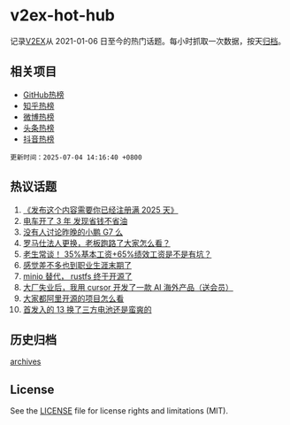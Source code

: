# v2ex-hot-hub

 记录[V2EX](https://www.v2ex.com/)从 2021-01-06 日至今的热门话题。每小时抓取一次数据，按天[归档](archives)。
 
 ## 相关项目

- [GitHub热榜](https://github.com/lonnyzhang423/github-hot-hub)
- [知乎热榜](https://github.com/lonnyzhang423/zhihu-hot-hub)
- [微博热榜](https://github.com/lonnyzhang423/weibo-hot-hub)
- [头条热榜](https://github.com/lonnyzhang423/toutiao-hot-hub)
- [抖音热榜](https://github.com/lonnyzhang423/douyin-hot-hub)


 `更新时间：2025-07-04 14:16:40 +0800`

## 热议话题

1. [《发布这个内容需要你已经注册满 2025 天》](https://www.v2ex.com/t/1142771)
1. [电车开了 3 年 发现省钱不省油](https://www.v2ex.com/t/1142850)
1. [没有人讨论昨晚的小鹏 G7 么](https://www.v2ex.com/t/1142950)
1. [罗马仕法人更换，老板跑路了大家怎么看？](https://www.v2ex.com/t/1142905)
1. [老生常谈！ 35%基本工资+65%绩效工资是不是有坑？](https://www.v2ex.com/t/1142835)
1. [感觉差不多也到职业生涯末期了](https://www.v2ex.com/t/1142886)
1. [minio 替代， rustfs 终于开源了](https://www.v2ex.com/t/1142853)
1. [大厂失业后，我用 cursor 开发了一款 AI 海外产品（送会员）](https://www.v2ex.com/t/1142797)
1. [大家都阿里开源的项目怎么看](https://www.v2ex.com/t/1142889)
1. [首发入的 13 换了三方电池还是蛮爽的](https://www.v2ex.com/t/1142918)

## 历史归档

[archives](archives)

## License

See the [LICENSE](LICENSE) file for license rights and limitations (MIT).
